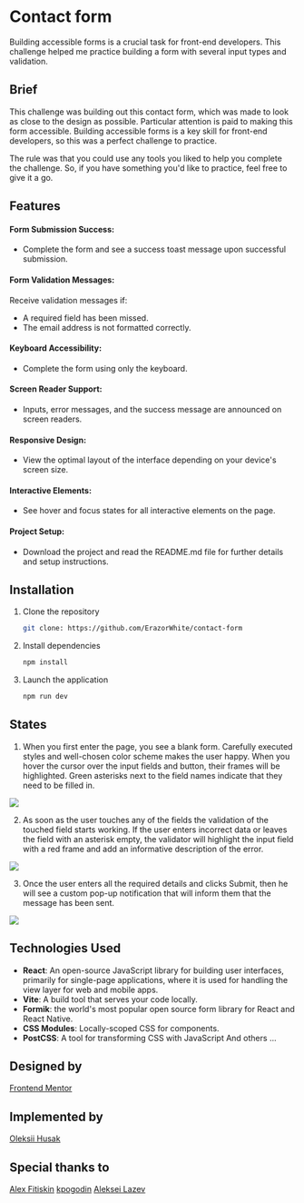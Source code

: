 # Contact form

Building accessible forms is a crucial task for front-end developers. 
This challenge helped me practice building a form with several input types and validation.

## Brief

This challenge was building out this contact form, which was made to look as close to the design as possible. Particular attention is paid to making this form accessible. Building accessible forms is a key skill for front-end developers, so this was a perfect challenge to practice.

The rule was that you could use any tools you liked to help you complete the challenge. So, if you have something you'd like to practice, feel free to give it a go.

## Features

#### Form Submission Success: 
- Complete the form and see a success toast message upon successful submission.
#### Form Validation Messages:
Receive validation messages if:
- A required field has been missed.
- The email address is not formatted correctly.
#### Keyboard Accessibility:
- Complete the form using only the keyboard.
#### Screen Reader Support:
- Inputs, error messages, and the success message are announced on screen readers.
#### Responsive Design:
- View the optimal layout of the interface depending on your device's screen size.
#### Interactive Elements:
- See hover and focus states for all interactive elements on the page.
#### Project Setup:
- Download the project and read the README.md file for further details and setup instructions.

## Installation

1.  Clone the repository
    ```sh
    git clone: https://github.com/ErazorWhite/contact-form
    ```
2.  Install dependencies
    ```sh
    npm install
    ```
3.  Launch the application
    ```sh
    npm run dev
    ```

## States

1.  When you first enter the page, you see a blank form.
Carefully executed styles and well-chosen color scheme makes the user happy.
When you hover the cursor over the input fields and button, their frames will be highlighted.
Green asterisks next to the field names indicate that they need to be filled in.

![](/docs/img/form_empty.png)

2. As soon as the user touches any of the fields the validation of the touched field starts working.
   If the user enters incorrect data or leaves the field with an asterisk empty, the validator will highlight the input field with a red frame and add an informative description of the error.

![](/docs/img/form_validation.png)

3. Once the user enters all the required details and clicks Submit, then he will see a custom pop-up notification that will inform them that the message has been sent.

![](/docs/img/form_submitted.png)

## Technologies Used

- **React**: An open-source JavaScript library for building user interfaces,
  primarily for single-page applications, where it is used for handling the view
  layer for web and mobile apps.
- **Vite**: A build tool that serves your code locally.
- **Formik**: the world's most popular open source form library for React and React Native.
- **CSS Modules**: Locally-scoped CSS for components.
- **PostCSS**: A tool for transforming CSS with JavaScript
  And others ...

## Designed by

[Frontend Mentor](https://www.frontendmentor.io/challenges/contact-form--G-hYlqKJj)

## Implemented by

[Oleksii Husak](https://www.linkedin.com/in/oleksii-husak/)

## Special thanks to

[Alex Fitiskin](https://github.com/afitiskin)
[kpogodin](https://github.com/kpogodin)
[Aleksei Lazev](https://github.com/NotAleksei)
